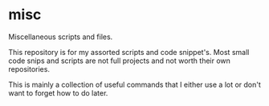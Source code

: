 misc
====

Miscellaneous scripts and files.

This repository is for my assorted scripts and code snippet's. Most small code
snips and scripts are not full projects and not worth their own
repositories.

This is mainly a collection of useful commands that I either use a lot or
don't want to forget how to do later.
